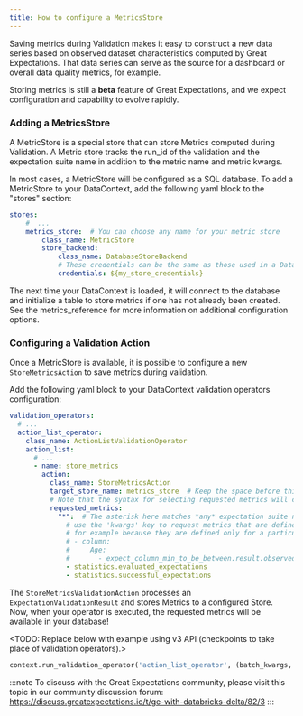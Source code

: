 ```yaml
---
title: How to configure a MetricsStore
---
```


Saving metrics during Validation makes it easy to construct a new data series based on observed
dataset characteristics computed by Great Expectations. That data series can serve as the source for a dashboard or
overall data quality metrics, for example.

Storing metrics is still a **beta** feature of Great Expectations, and we expect configuration and
capability to evolve rapidly.

### Adding a MetricsStore

A MetricStore is a special store that can store Metrics computed during Validation. A Metric store tracks the run_id
of the validation and the expectation suite name in addition to the metric name and metric kwargs.

In most cases, a MetricStore will be configured as a SQL database. To add a MetricStore to your DataContext, add the
following yaml block to the "stores" section:

```yaml
stores:
    #  ...
    metrics_store:  # You can choose any name for your metric store
        class_name: MetricStore
        store_backend:
            class_name: DatabaseStoreBackend
            # These credentials can be the same as those used in a Datasource configuration
            credentials: ${my_store_credentials}
```


The next time your DataContext is loaded, it will connect to the database and initialize a table to store metrics if
one has not already been created. See the metrics_reference for more information on additional configuration
options.

### Configuring a Validation Action

Once a MetricStore is available, it is possible to configure a new `StoreMetricsAction` to save metrics during
validation.

Add the following yaml block to your DataContext validation operators configuration:

```yaml
validation_operators:
  # ...
  action_list_operator:
    class_name: ActionListValidationOperator
    action_list:
      # ...
      - name: store_metrics
        action:
          class_name: StoreMetricsAction
          target_store_name: metrics_store  # Keep the space before this hash so it's not read as the name. This should match the name of the store configured above
          # Note that the syntax for selecting requested metrics will change in a future release
          requested_metrics:
            "*":  # The asterisk here matches *any* expectation suite name
              # use the 'kwargs' key to request metrics that are defined by kwargs,
              # for example because they are defined only for a particular column
              # - column:
              #     Age:
              #       - expect_column_min_to_be_between.result.observed_value
              - statistics.evaluated_expectations
              - statistics.successful_expectations
```

The `StoreMetricsValidationAction` processes an `ExpectationValidationResult` and stores Metrics to a configured Store.
Now, when your operator is executed, the requested metrics will be available in your database!


<TODO: Replace below with example using v3 API (checkpoints to take place of validation operators).>
```python
context.run_validation_operator('action_list_operator', (batch_kwargs, expectation_suite_name))
```

:::note
To discuss with the Great Expectations community, please visit this topic in our community discussion forum: https://discuss.greatexpectations.io/t/ge-with-databricks-delta/82/3
:::
